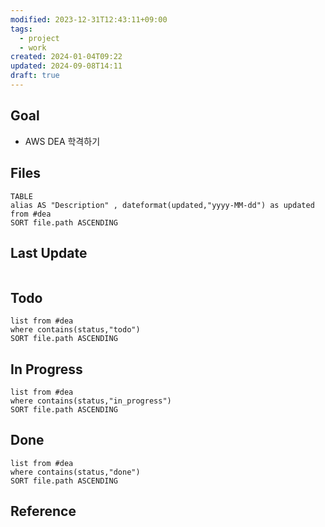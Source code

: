 ```yaml
---
modified: 2023-12-31T12:43:11+09:00
tags:
  - project
  - work
created: 2024-01-04T09:22
updated: 2024-09-08T14:11
draft: true
---
```


## Goal

- AWS DEA 학격하기

## Files

```dataview
TABLE
alias AS "Description" , dateformat(updated,"yyyy-MM-dd") as updated
from #dea
SORT file.path ASCENDING
```

## Last Update

```dataviewjs
```

## Todo

```dataview
list from #dea
where contains(status,"todo")
SORT file.path ASCENDING
```

## In Progress

```dataview
list from #dea
where contains(status,"in_progress")
SORT file.path ASCENDING
```

## Done

```dataview
list from #dea
where contains(status,"done")
SORT file.path ASCENDING
```

## Reference
